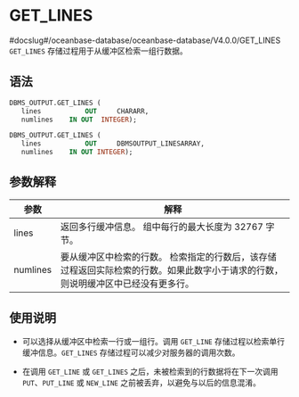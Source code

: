 GET_LINES 
==============================
#docslug#/oceanbase-database/oceanbase-database/V4.0.0/GET_LINES
`GET_LINES` 存储过程用于从缓冲区检索一组行数据。

语法 
-----------------------

```sql
DBMS_OUTPUT.GET_LINES (
   lines           OUT     CHARARR,
   numlines    IN OUT  INTEGER);

DBMS_OUTPUT.GET_LINES (
   lines           OUT     DBMSOUTPUT_LINESARRAY,
   numlines    IN OUT INTEGER);
```



参数解释 
-------------------------



|    参数    |                                        解释                                         |
|----------|-----------------------------------------------------------------------------------|
| lines    | 返回多行缓冲信息。 组中每行的最大长度为 32767 字节。                                    |
| numlines | 要从缓冲区中检索的行数。 检索指定的行数后，该存储过程返回实际检索的行数。如果此数字小于请求的行数，则说明缓冲区中已经没有更多行。 |



使用说明 
-------------------------

* 可以选择从缓冲区中检索一行或一组行。调用 `GET_LINE` 存储过程以检索单行缓冲信息。`GET_LINES` 存储过程可以减少对服务器的调用次数。

  

* 在调用 `GET_LINE` 或 `GET_LINES` 之后，未被检索到的行数据将在下一次调用 `PUT`、`PUT_LINE` 或 `NEW_LINE` 之前被丢弃，以避免与以后的信息混淆。

  



